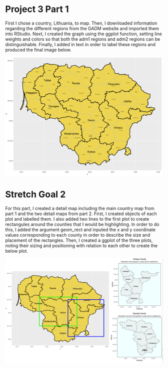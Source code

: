 # Project 3 Part 1

First I chose a country, Lithuania, to map. Then, I downloaded information regarding the different regions from the GADM website and imported them into RStudio. Next, I created the graph using the ggplot function, setting line weights and colors so that both the adm1 regions and adm2 regions can be distinguishable. Finally, I added in text in order to label these regions and produced the final image below. 


![](proj3part1.PNG)


# Stretch Goal 2

For this part, I created a detail map including the main country map from part 1 and the two detail maps from part 2. First, I created objects of each plot and labelled them. I also added two lines to the first plot to create rectangules around the counties that I would be highlighting. In order to do this, I added the argument geom_rect and inputed the x and y coordinate values corresponding to each county in order to describe the size and placement of the rectangles. Then, I created a ggplot of the three plots, noting their sizing and positioning with relation to each other to create the below plot. 

![](ltuandcounties.PNG)
